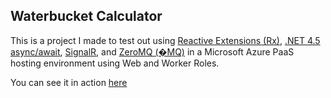 ## Waterbucket Calculator

This is a project I made to test out using [Reactive Extensions (Rx)][rx], 
[.NET 4.5 async/await][n45], [SignalR][sr], and [ZeroMQ (�MQ)][zmq] in a Microsoft Azure PaaS hosting environment using Web and Worker Roles.

You can see it in action [here](http://waterbucket.cloudapp.net)

[rx]: http://msdn.microsoft.com/en-us/data/gg577609.aspx "Reactive Extensions (Rx)"
[n45]: http://msdn.microsoft.com/en-us/library/vstudio/hh191443.aspx ".NET 4.5 async/await"
[sr]: http://signalr.net/ "SignalR"
[zmq]: http://zguide.zeromq.org/page:all "ZeroMQ the Guide"
